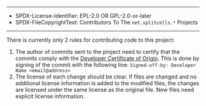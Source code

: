 ----
* SPDX-License-Identifier: EPL-2.0 OR GPL-2.0-or-later
* SPDX-FileCopyrightText: Contributors To The `net.splitcells.*` Projects
----
There is currently only 2 rules for contributing code to this project:
1. The author of commits sent to the project need to certify that the commits comply with the [Developer Certificate of Origin](../../../../../../../txt/net/splitcells/shell/process/Developer_Certificate_of_Origin.v1.1.txt).
   This is done by signing of the commit with the following line:
   `Signed-off-by: Developer Name <email@address>`
1. The license of each change should be clear.
   If files are changed and no additional license information is added to the modified files, the changes are licensed
   under the same license as the original file.
   New files need explicit license information. 
